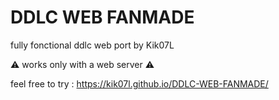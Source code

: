 # DDLC WEB FANMADE
fully fonctional ddlc web port by Kik07L
 
⚠️ works only with a web server ⚠️

feel free to try : https://kik07l.github.io/DDLC-WEB-FANMADE/
